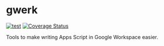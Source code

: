 # gwerk

[![test](https://github.com/ben--/gwerk/actions/workflows/ci.yml/badge.svg)](https://github.com/ben--/gwerk/actions/workflows/ci.yml) [![Coverage Status](https://coveralls.io/repos/github/ben--/gwerk/badge.svg)](https://coveralls.io/github/ben--/gwerk)

Tools to make writing Apps Script in Google Workspace easier.
